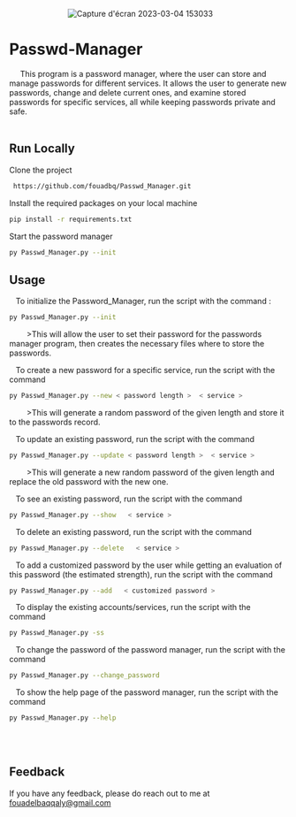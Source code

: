 &nbsp;&nbsp;&nbsp;&nbsp;&nbsp;&nbsp;&nbsp;&nbsp;&nbsp;&nbsp;&nbsp;&nbsp;&nbsp;&nbsp;&nbsp;&nbsp;&nbsp;&nbsp;&nbsp;&nbsp;&nbsp;&nbsp;&nbsp;&nbsp;&nbsp;&nbsp;&nbsp;![Capture d'écran 2023-03-04 153033](https://user-images.githubusercontent.com/120426068/222917504-48e3e6be-a161-4be9-b57e-c1f4ab7ca587.png)

# Passwd-Manager

&nbsp;&nbsp;&nbsp;&nbsp;&nbsp;This program is a password manager, where the user can store and manage passwords for different services. It allows the user to generate new passwords, change and delete current ones, and examine stored passwords for specific services, all while keeping passwords private and safe.<br/><br/>

## Run Locally

Clone the project

```bash
 https://github.com/fouadbq/Passwd_Manager.git
```

Install the required packages on your local machine

```bash
pip install -r requirements.txt
```

Start the password manager

```bash
py Passwd_Manager.py --init
```

## Usage

&nbsp;&nbsp;&nbsp;To initialize the Password_Manager, run the script with the command :
```bash
py Passwd_Manager.py --init
```
&nbsp;&nbsp;&nbsp;&nbsp;&nbsp;&nbsp;&nbsp;&nbsp;>This will allow the user to set their password for the passwords manager program, then creates the necessary files where to store the passwords.

&nbsp;&nbsp;&nbsp;To create a new password for a specific service, run the script with the command 
```bash
py Passwd_Manager.py --new < password length >  < service >
``` 
&nbsp;&nbsp;&nbsp;&nbsp;&nbsp;&nbsp;&nbsp;&nbsp;>This will generate a random password of the given length and store it to the passwords record.
        
&nbsp;&nbsp;&nbsp;To update an existing password, run the script with the command 
```bash
py Passwd_Manager.py --update < password length >  < service >
``` 
&nbsp;&nbsp;&nbsp;&nbsp;&nbsp;&nbsp;&nbsp;&nbsp;>This will generate a new random password of the given length and replace the old password with the new one.

&nbsp;&nbsp;&nbsp;To see an existing password, run the script with the command 
```bash
py Passwd_Manager.py --show   < service >
``` 

&nbsp;&nbsp;&nbsp;To delete an existing password, run the script with the command 
```bash
py Passwd_Manager.py --delete   < service >
``` 

&nbsp;&nbsp;&nbsp;To add a customized password by the user while getting an evaluation of this password (the estimated strength), run the script with the command 
```bash
py Passwd_Manager.py --add   < customized password >
``` 


&nbsp;&nbsp;&nbsp;To display the existing accounts/services, run the script with the command 
```bash
py Passwd_Manager.py -ss   
``` 

&nbsp;&nbsp;&nbsp;To change the password of the password manager, run the script with the command 
```bash
py Passwd_Manager.py --change_password  
``` 

&nbsp;&nbsp;&nbsp;To show the help page of the password manager, run the script with the command 
```bash
py Passwd_Manager.py --help  
``` 
<br/><br/>
## Feedback

If you have any feedback, please do reach out to me at fouadelbaqqaly@gmail.com


